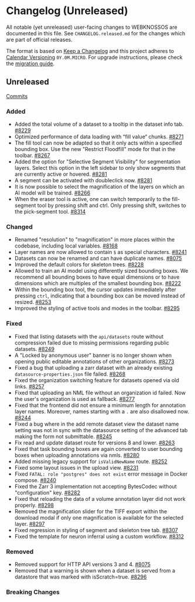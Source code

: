 # Changelog (Unreleased)

All notable (yet unreleased) user-facing changes to WEBKNOSSOS are documented in this file.
See `CHANGELOG.released.md` for the changes which are part of official releases.

The format is based on [Keep a Changelog](http://keepachangelog.com/en/1.0.0/)
and this project adheres to [Calendar Versioning](http://calver.org/) `0Y.0M.MICRO`.
For upgrade instructions, please check the [migration guide](MIGRATIONS.released.md).

## Unreleased
[Commits](https://github.com/scalableminds/webknossos/compare/24.12.0...HEAD)

### Added
- Added the total volume of a dataset to a tooltip in the dataset info tab. [#8229](https://github.com/scalableminds/webknossos/pull/8229)
- Optimized performance of data loading with “fill value“ chunks. [#8271](https://github.com/scalableminds/webknossos/pull/8271)
- The fill tool can now be adapted so that it only acts within a specified bounding box. Use the new "Restrict Floodfill" mode for that in the toolbar. [#8267](https://github.com/scalableminds/webknossos/pull/8267)
- Added the option for "Selective Segment Visibility" for segmentation layers. Select this option in the left sidebar to only show segments that are currently active or hovered.  [#8281](https://github.com/scalableminds/webknossos/pull/8281)
- A segment can be activated with doubleclick now. [#8281](https://github.com/scalableminds/webknossos/pull/8281)
- It is now possible to select the magnification of the layers on which an AI model will be trained. [#8266](https://github.com/scalableminds/webknossos/pull/8266)
- When the eraser tool is active, one can switch temporarily to the fill-segment tool by pressing shift and ctrl. Only pressing shift, switches to the pick-segment tool. [#8314](https://github.com/scalableminds/webknossos/pull/8314)

### Changed
- Renamed "resolution" to "magnification" in more places within the codebase, including local variables. [#8168](https://github.com/scalableminds/webknossos/pull/8168)
- Layer names are now allowed to contain `$` as special characters. [#8241](https://github.com/scalableminds/webknossos/pull/8241)
- Datasets can now be renamed and can have duplicate names. [#8075](https://github.com/scalableminds/webknossos/pull/8075)
- Improved the default colors for skeleton trees. [#8228](https://github.com/scalableminds/webknossos/pull/8228)
- Allowed to train an AI model using differently sized bounding boxes. We recommend all bounding boxes to have equal dimensions or to have dimensions which are multiples of the smallest bounding box. [#8222](https://github.com/scalableminds/webknossos/pull/8222)
- Within the bounding box tool, the cursor updates immediately after pressing `ctrl`, indicating that a bounding box can be moved instead of resized. [#8253](https://github.com/scalableminds/webknossos/pull/8253)
- Improved the styling of active tools and modes in the toolbar. [#8295](https://github.com/scalableminds/webknossos/pull/8295)

### Fixed
- Fixed that listing datasets with the `api/datasets` route without compression failed due to missing permissions regarding public datasets. [#8249](https://github.com/scalableminds/webknossos/pull/8249)
- A "Locked by anonymous user" banner is no longer shown when opening public editable annotations of other organizations. [#8273](https://github.com/scalableminds/webknossos/pull/8273)
- Fixed a bug that uploading a zarr dataset with an already existing `datasource-properties.json` file failed. [#8268](https://github.com/scalableminds/webknossos/pull/8268)
- Fixed the organization switching feature for datasets opened via old links. [#8257](https://github.com/scalableminds/webknossos/pull/8257)
- Fixed that uploading an NML file without an organization id failed. Now the user's organization is used as fallback. [#8277](https://github.com/scalableminds/webknossos/pull/8277)
- Fixed that the frontend did not ensure a minimum length for annotation layer names. Moreover, names starting with a `.` are also disallowed now. [#8244](https://github.com/scalableminds/webknossos/pull/8244)
- Fixed a bug where in the add remote dataset view the dataset name setting was not in sync with the datasource setting of the advanced tab making the form not submittable. [#8245](https://github.com/scalableminds/webknossos/pull/8245)
- Fix read and update dataset route for versions 8 and lower. [#8263](https://github.com/scalableminds/webknossos/pull/8263)
- Fixed that task bounding boxes are again converted to user bounding boxes when uploading annotations via nmls. [#8280](https://github.com/scalableminds/webknossos/pull/8280)
- Added missing legacy support for `isValidNewName` route. [#8252](https://github.com/scalableminds/webknossos/pull/8252)
- Fixed some layout issues in the upload view. [#8231](https://github.com/scalableminds/webknossos/pull/8231)
- Fixed `FATAL: role "postgres" does not exist` error message in Docker compose. [#8240](https://github.com/scalableminds/webknossos/pull/8240)
- Fixed the Zarr 3 implementation not accepting BytesCodec without "configuration" key. [#8282](https://github.com/scalableminds/webknossos/pull/8282)
- Fixed that reloading the data of a volume annotation layer did not work properly. [#8298](https://github.com/scalableminds/webknossos/pull/8298)
- Removed the magnification slider for the TIFF export within the download modal if only one magnification is available for the selected layer. [#8297](https://github.com/scalableminds/webknossos/pull/8297)
- Fixed regression in styling of segment and skeleton tree tab. [#8307](https://github.com/scalableminds/webknossos/pull/8307)
- Fixed the template for neuron inferral using a custom workflow. [#8312](https://github.com/scalableminds/webknossos/pull/8312)

### Removed
- Removed support for HTTP API versions 3 and 4. [#8075](https://github.com/scalableminds/webknossos/pull/8075)
- Removed that a warning is shown when a dataset is served from a datastore that was marked with isScratch=true. [#8296](https://github.com/scalableminds/webknossos/pull/8296)

### Breaking Changes
